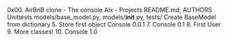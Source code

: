 0x00. AirBnB clone - The console
Alx - Projects
README.md, AUTHORS
Unittests
models/base_model.py, models/__init__.py, tests/
Create BaseModel from dictionary
5. Store first object
Console 0.0.1
7. Console 0.1
8. First User
9. More classes!
10. Console 1.0
